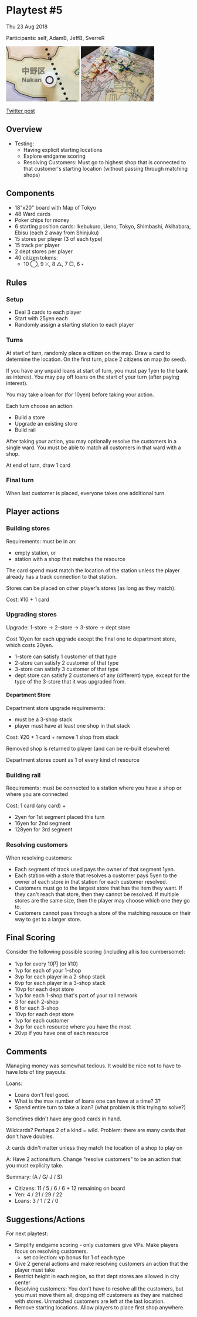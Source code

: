 # Playtest #5

Thu 23 Aug 2018

Participants: self, AdamB, JeffB, SverreR

<img src="images/pt05-0659.jpg" height="150px"/>
<img src="images/pt05-0661.jpg" height="150px"/>

[Twitter post](https://twitter.com/hackerblinks/status/1032744357642657792)

## Overview

* Testing:
	* Having explicit starting locations
	* Explore endgame scoring
	* Resolving Customers: Must go to highest shop that is connected to that customer's starting location (without passing through matching shops)

## Components

* 18"x20" board with Map of Tokyo
* 48 Ward cards
* Poker chips for money
* 6 starting position cards: Ikebukuro, Ueno, Tokyo, Shimbashi, Akihabara, Ebisu (each 2 away from Shinjuku)
* 15 stores per player (3 of each type)
* 15 track per player
* 2 dept stores per player
* 40 citizen tokens:
	* 10 ◯, 9 ⤫, 8 △, 7 ▢, 6 ⭒

## Rules

### Setup

* Deal 3 cards to each player
* Start with 25yen each
* Randomly assign a starting station to each player

### Turns

At start of turn, randomly place a citizen on the map. Draw a card to determine the location. On the first turn, place 2 citizens on map (to seed).

If you have any unpaid loans at start of turn, you must pay 1yen to the bank as interest. You may pay off loans on the start of your turn (after paying interest).

You may take a loan for (for 10yen) before taking your action.

Each turn choose an action:

* Build a store
* Upgrade an existing store
* Build rail

After taking your action, you may optionally resolve the customers in a single ward. You must be able to match all customers in that ward with a shop.

At end of turn, draw 1 card

### Final turn

When last customer is placed, everyone takes one additional turn.

## Player actions

### Building stores

Requirements: must be in an:

* empty station, or
* station with a shop that matches the resource

The card spend must match the location of the station unless the player already has a track connection to that station.

Stores can be placed on other player's stores (as long as they match).

Cost: ¥10 + 1 card

### Upgrading stores

Upgrade: 1-store -> 2-store -> 3-store -> dept store

Cost 10yen for each upgrade except the final one to department store, which costs 20yen.

* 1-store can satisfy 1 customer of that type
* 2-store can satisfy 2 customer of that type
* 3-store can satisfy 3 customer of that type
* dept store can satisfy 2 customers of any (different) type, except for the type of the 3-store that it was upgraded from.

#### Department Store

Department store upgrade requirements:

* must be a 3-shop stack
* player must have at least one shop in that stack

Cost: ¥20 + 1 card + remove 1 shop from stack

Removed shop is returned to player (and can be re-built elsewhere)

Department stores count as 1 of every kind of resource

### Building rail

Requirements: must be connected to a station where you have a shop or where you are connected

Cost: 1 card (any card) +

* 2yen for 1st segment placed this turn
* 16yen for 2nd segment
* 128yen for 3rd segment

### Resolving customers

When resolving customers:

* Each segment of track used pays the owner of that segment 1yen.
* Each station with a store that resolves a customer pays 5yen to the owner of each store in that station for each customer resolved.
* Customers must go to the largest store that has the item they want. If they can't reach that store, then they cannot be resolved. If multiple stores are the same size, then the player may choose which one they go to.
* Customers cannot pass through a store of the matching resouce on their way to get to a larger store.

## Final Scoring

Consider the following possible scoring (including all is too cumbersome):

* 1vp for every 10円 (or ¥10)
* 1vp for each of your 1-shop
* 3vp for each player in a 2-shop stack
* 6vp for each player in a 3-shop stack
* 10vp for each dept store
* 1vp for each 1-shop that's part of your rail network
* 3 for each 2-shop
* 6 for each 3-shop
* 10vp for each dept store
* 1vp for each customer
* 3vp for each resource where you have the most
* 20vp if you have one of each resource

## Comments

Managing money was somewhat tedious. It would be nice not to have to have lots of tiny payouts.

Loans:

* Loans don't feel good.
* What is the max number of loans one can have at a time? 3?
* Spend entire turn to take a loan? (what problem is this trying to solve?)

Sometimes didn't have any good cards in hand.

Wildcards? Perhaps 2 of a kind = wild. Problem: there are many cards that don't have doubles.

J: cards didn't matter unless they match the location of a shop to play on

A: Have 2 actions/turn. Change "resolve customers" to be an action that you must explicity take.


Summary: (A / G/ J / S)

* Citizens: 11 / 5 / 6 / 6 + 12 remaining on board
* Yen: 4 / 21 / 29 / 22
* Loans: 3 / 1 / 2 / 0

## Suggestions/Actions

For next playtest:

* Simplify endgame scoring - only customers give VPs. Make players focus on resolving customers.
	* set collection: vp bonus for 1 of each type
* Give 2 general actions and make resolving customers an action that the player must take
* Restrict height in each region, so that dept stores are allowed in city center
* Resolving customers: You don't have to resolve all the customers, but you must move them all, dropping off customers as they are matched with stores. Unmatched customers are left at the last location.
* Remove starting locations. Allow players to place first shop anywhere.
